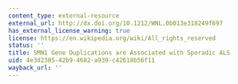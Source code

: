 ```yaml
---
content_type: external-resource
external_url: http://dx.doi.org/10.1212/WNL.0b013e318249f697
has_external_license_warning: true
license: https://en.wikipedia.org/wiki/All_rights_reserved
status: ''
title: SMN1 Gene Duplications are Associated with Sporadic ALS
uid: 4e3d2385-42b9-4682-a939-c42618b56f11
wayback_url: ''
---
```

